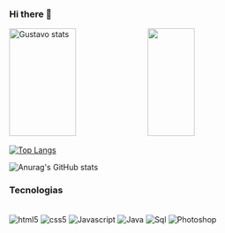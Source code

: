 ### Hi there 👋

<img width="49%" height="195px" src="https://github-readme-stats.vercel.app/api?username=GustavoCanuto&show_icons=true&count_private=true&hide_border=true&theme=github_dark_dimmed" alt="Gustavo stats" /> <img width="41%" height="195px" src="https://github-readme-stats.vercel.app/api/top-langs/?username=GustavoCanuto&hide_progress=true&layout=compact&hide_border=true&theme=github_dark_dimmed" />
</div>

  
  [![Top Langs](https://github-readme-stats.vercel.app/api/top-langs/?username=GustavoCanuto&hide_progress=true&theme=github_dark_dimmed)](https://github.com/anuraghazra/github-readme-stats)

![Anurag's GitHub stats](https://github-readme-stats.vercel.app/api?username=GustavoCanuto&show_icons=true&theme=github_dark_dimmed) 
  
  ### Tecnologias 

<div style="display: inline_block"> <br>
  <img align="center" alt="html5" src="https://img.shields.io/badge/HTML-239120?style=for-the-badge&logo=html5&logoColor=white"/>
  
  <img align="center" alt="css5" src="https://img.shields.io/badge/CSS-239120?&style=for-the-badge&logo=css3&logoColor=white"/>
  
  <img align="center" alt="Javascript" src="https://img.shields.io/badge/JavaScript-F7DF1E?style=for-the-badge&logo=javascript&logoColor=black"/>
  
  <img align="center" alt="Java" src="https://img.shields.io/badge/Java-ED8B00?style=for-the-badge&logo=openjdk&logoColor=white"/>
  
  <img align="center" alt="Sql" src="https://img.shields.io/badge/MySQL-00000F?style=for-the-badge&logo=mysql&logoColor=white"/>
  
  <img align="center" alt="Photoshop" src="https://img.shields.io/badge/Adobe%20Photoshop-31A8FF?style=for-the-badge&logo=Adobe%20Photoshop&logoColor=blac"/>
  
  
<div>
  

<!--
**GustavoCanuto/GustavoCanuto** is a ✨ _special_ ✨ repository because its `README.md` (this file) appears on your GitHub profile.

Here are some ideas to get you started:

- 🔭 I’m currently working on ...
- 🌱 I’m currently learning ...
- 👯 I’m looking to collaborate on ...
- 🤔 I’m looking for help with ...
- 💬 Ask me about ...
- 📫 How to reach me: ...
- 😄 Pronouns: ...
- ⚡ Fun fact: ...
-->
